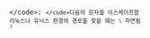<code>\</code>: <code>\</code>다음의 문자를 이스케이프함
리눅스나 유닉스 환경의 경로를 찾을 때는 <code>\\</code> 하면됨
<code>?</code>
